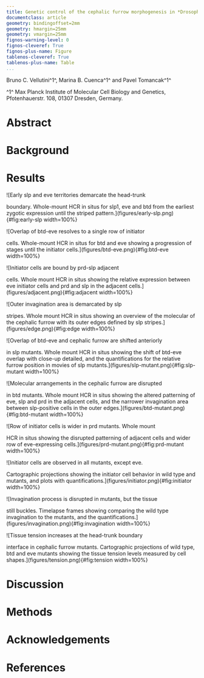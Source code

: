 ```yaml
---
title: Genetic control of the cephalic furrow morphogenesis in *Drosophila*
documentclass: article
geometry: bindingoffset=2mm
geometry: hmargin=25mm
geometry: vmargin=25mm
fignos-warning-level: 0
fignos-cleveref: True
fignos-plus-name: Figure
tablenos-cleveref: True
tablenos-plus-name: Table
...
```



Bruno C. Vellutini^1^, Marina B. Cuenca^1^ and Pavel Tomancak^1^

^1^ Max Planck Institute of Molecular Cell Biology and Genetics,
Pfotenhauerstr. 108, 01307 Dresden, Germany.


# Abstract


# Background


# Results


<!--TODO: early slp-eve-btd patterns for fig 1.-->
<!--Figure 1--> ![Early slp and eve territories demarcate the head-trunk
boundary. Whole-mount HCR in situs for slp1, eve and btd from the earliest
zygotic expression until the striped
pattern.](figures/early-slp.png){#fig:early-slp width=100%}
<!--TODO: include channel combinations?-->
<!--TODO: rectangular crop with line intensity profiles?-->
<!--TODO: grayscale channels instead?-->


<!--TODO: late slp-eve-btd patterns for fig 2.-->
<!--Figure 2--> ![Overlap of btd-eve resolves to a single row of initiator
cells. Whole-mount HCR in situs for btd and eve showing a progression of stages
until the initiator cells.](figures/btd-eve.png){#fig:btd-eve width=100%}


<!--TODO: furrow molecular map for fig3.-->
<!--Figure 3--> ![Initiator cells are bound by prd-slp adjacent
cells. Whole mount HCR in situs showing the relative expression between eve
initiator cells and prd and slp in the adjacent
cells.](figures/adjacent.png){#fig:adjacent width=100%}
<!--Figure 4--> ![Outer invagination area is demarcated by slp
stripes. Whole mount HCR in situs showing an overview of the molecular of the
cephalic furrow with its outer edges defined by slp
stripes.](figures/edge.png){#fig:edge width=100%}


<!--Figure 5--> ![Overlap of btd-eve and cephalic furrow are shifted anteriorly
in slp mutants. Whole mount HCR in situs showing the shift of btd-eve overlap
with close-up detailed, and the quantifications for the relative furrow
position in movies of slp mutants.](figures/slp-mutant.png){#fig:slp-mutant
width=100%}

<!--Figure 6--> ![Molecular arrangements in the cephalic furrow are disrupted
in btd mutants. Whole mount HCR in situs showing the altered patterning of eve,
slp and prd in the adjacent cells, and the narrower invagination area between
slp-positive cells in the outer edges.](figures/btd-mutant.png){#fig:btd-mutant
width=100%}

<!--Figure 7--> ![Row of initiator cells is wider in prd mutants. Whole mount
HCR in situs showing the disrupted patterning of adjacent cells and wider row
of eve-expressing cells.](figures/prd-mutant.png){#fig:prd-mutant width=100%}

<!--TODO: count and compare the number of eve-expressing cells.-->

<!--Figure 8--> ![Initiator cells are observed in all mutants, except eve.
Cartographic projections showing the initiator cell behavior in wild type and
mutants, and plots with quantifications.](figures/initiator.png){#fig:initiator
width=100%}

<!--Figure 9--> ![Invagination process is disrupted in mutants, but the tissue
still buckles. Timelapse frames showing comparing the wild type invagination to
the mutants, and the
quantifications.](figures/invagination.png){#fig:invagination width=100%}

<!--Figure 10--> ![Tissue tension increases at the head-trunk boundary
interface in cephalic furrow mutants. Cartographic projections of wild type,
btd and eve mutants showing the tissue tension levels measured by cell
shapes.](figures/tension.png){#fig:tension width=100%}


# Discussion


# Methods


# Acknowledgements


# References

